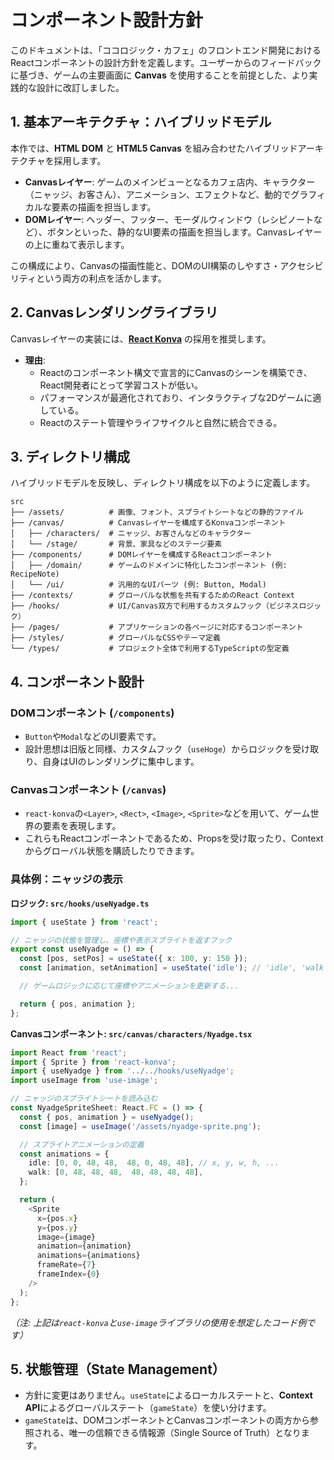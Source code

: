 # コンポーネント設計方針

このドキュメントは、「ココロジック・カフェ」のフロントエンド開発におけるReactコンポーネントの設計方針を定義します。ユーザーからのフィードバックに基づき、ゲームの主要画面に **Canvas** を使用することを前提とした、より実践的な設計に改訂しました。

## 1. 基本アーキテクチャ：ハイブリッドモデル

本作では、**HTML DOM** と **HTML5 Canvas** を組み合わせたハイブリッドアーキテクチャを採用します。

- **Canvasレイヤー**: ゲームのメインビューとなるカフェ店内、キャラクター（ニャッジ、お客さん）、アニメーション、エフェクトなど、動的でグラフィカルな要素の描画を担当します。
- **DOMレイヤー**: ヘッダー、フッター、モーダルウィンドウ（レシピノートなど）、ボタンといった、静的なUI要素の描画を担当します。Canvasレイヤーの上に重ねて表示します。

この構成により、Canvasの描画性能と、DOMのUI構築のしやすさ・アクセシビリティという両方の利点を活かします。

## 2. Canvasレンダリングライブラリ

Canvasレイヤーの実装には、**[React Konva](https://konvajs.org/docs/react/index.html)** の採用を推奨します。

- **理由**:
  - Reactのコンポーネント構文で宣言的にCanvasのシーンを構築でき、React開発者にとって学習コストが低い。
  - パフォーマンスが最適化されており、インタラクティブな2Dゲームに適している。
  - Reactのステート管理やライフサイクルと自然に統合できる。

## 3. ディレクトリ構成

ハイブリッドモデルを反映し、ディレクトリ構成を以下のように定義します。

```
src
├── /assets/          # 画像、フォント、スプライトシートなどの静的ファイル
├── /canvas/          # Canvasレイヤーを構成するKonvaコンポーネント
│   ├── /characters/  # ニャッジ、お客さんなどのキャラクター
│   └── /stage/       # 背景、家具などのステージ要素
├── /components/      # DOMレイヤーを構成するReactコンポーネント
│   ├── /domain/      # ゲームのドメインに特化したコンポーネント (例: RecipeNote)
│   └── /ui/          # 汎用的なUIパーツ (例: Button, Modal)
├── /contexts/        # グローバルな状態を共有するためのReact Context
├── /hooks/           # UI/Canvas双方で利用するカスタムフック（ビジネスロジック）
├── /pages/           # アプリケーションの各ページに対応するコンポーネント
├── /styles/          # グローバルなCSSやテーマ定義
└── /types/           # プロジェクト全体で利用するTypeScriptの型定義
```

## 4. コンポーネント設計

### DOMコンポーネント (`/components`)
- `Button`や`Modal`などのUI要素です。
- 設計思想は旧版と同様、カスタムフック（`useHoge`）からロジックを受け取り、自身はUIのレンダリングに集中します。

### Canvasコンポーネント (`/canvas`)
- `react-konva`の`<Layer>`, `<Rect>`, `<Image>`, `<Sprite>`などを用いて、ゲーム世界の要素を表現します。
- これらもReactコンポーネントであるため、Propsを受け取ったり、Contextからグローバル状態を購読したりできます。

### 具体例：ニャッジの表示

**ロジック: `src/hooks/useNyadge.ts`**
```typescript
import { useState } from 'react';

// ニャッジの状態を管理し、座標や表示スプライトを返すフック
export const useNyadge = () => {
  const [pos, setPos] = useState({ x: 100, y: 150 });
  const [animation, setAnimation] = useState('idle'); // 'idle', 'walk', 'jump'

  // ゲームロジックに応じて座標やアニメーションを更新する...

  return { pos, animation };
};
```

**Canvasコンポーネント: `src/canvas/characters/Nyadge.tsx`**
```typescript
import React from 'react';
import { Sprite } from 'react-konva';
import { useNyadge } from '../../hooks/useNyadge';
import useImage from 'use-image';

// ニャッジのスプライトシートを読み込む
const NyadgeSpriteSheet: React.FC = () => {
  const { pos, animation } = useNyadge();
  const [image] = useImage('/assets/nyadge-sprite.png');

  // スプライトアニメーションの定義
  const animations = {
    idle: [0, 0, 48, 48,  48, 0, 48, 48], // x, y, w, h, ...
    walk: [0, 48, 48, 48,  48, 48, 48, 48],
  };

  return (
    <Sprite
      x={pos.x}
      y={pos.y}
      image={image}
      animation={animation}
      animations={animations}
      frameRate={7}
      frameIndex={0}
    />
  );
};
```
*（注: 上記は`react-konva`と`use-image`ライブラリの使用を想定したコード例です）*

## 5. 状態管理（State Management）
- 方針に変更はありません。`useState`によるローカルステートと、**Context API**によるグローバルステート（`gameState`）を使い分けます。
- `gameState`は、DOMコンポーネントとCanvasコンポーネントの両方から参照される、唯一の信頼できる情報源（Single Source of Truth）となります。
